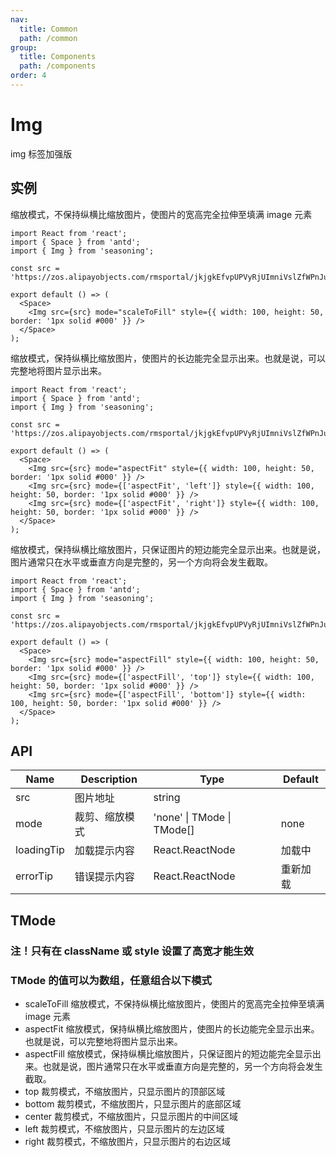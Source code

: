 ```yaml
---
nav:
  title: Common
  path: /common
group:
  title: Components
  path: /components
order: 4
---
```


# Img

img 标签加强版

## 实例

缩放模式，不保持纵横比缩放图片，使图片的宽高完全拉伸至填满 image 元素

```tsx
import React from 'react';
import { Space } from 'antd';
import { Img } from 'seasoning';

const src = 'https://zos.alipayobjects.com/rmsportal/jkjgkEfvpUPVyRjUImniVslZfWPnJuuZ.png';

export default () => (
  <Space>
    <Img src={src} mode="scaleToFill" style={{ width: 100, height: 50, border: '1px solid #000' }} />
  </Space>
);
```

缩放模式，保持纵横比缩放图片，使图片的长边能完全显示出来。也就是说，可以完整地将图片显示出来。

```tsx
import React from 'react';
import { Space } from 'antd';
import { Img } from 'seasoning';

const src = 'https://zos.alipayobjects.com/rmsportal/jkjgkEfvpUPVyRjUImniVslZfWPnJuuZ.png';

export default () => (
  <Space>
    <Img src={src} mode="aspectFit" style={{ width: 100, height: 50, border: '1px solid #000' }} />
    <Img src={src} mode={['aspectFit', 'left']} style={{ width: 100, height: 50, border: '1px solid #000' }} />
    <Img src={src} mode={['aspectFit', 'right']} style={{ width: 100, height: 50, border: '1px solid #000' }} />
  </Space>
);
```

缩放模式，保持纵横比缩放图片，只保证图片的短边能完全显示出来。也就是说，图片通常只在水平或垂直方向是完整的，另一个方向将会发生截取。

```tsx
import React from 'react';
import { Space } from 'antd';
import { Img } from 'seasoning';

const src = 'https://zos.alipayobjects.com/rmsportal/jkjgkEfvpUPVyRjUImniVslZfWPnJuuZ.png';

export default () => (
  <Space>
    <Img src={src} mode="aspectFill" style={{ width: 100, height: 50, border: '1px solid #000' }} />
    <Img src={src} mode={['aspectFill', 'top']} style={{ width: 100, height: 50, border: '1px solid #000' }} />
    <Img src={src} mode={['aspectFill', 'bottom']} style={{ width: 100, height: 50, border: '1px solid #000' }} />
  </Space>
);
```

## API

| Name       | Description    | Type                       | Default  |
| ---------- | -------------- | -------------------------- | -------- |
| src        | 图片地址       | string                     |          |
| mode       | 裁剪、缩放模式 | 'none' \| TMode \| TMode[] | none     |
| loadingTip | 加载提示内容   | React.ReactNode            | 加载中   |
| errorTip   | 错误提示内容   | React.ReactNode            | 重新加载 |

## TMode

### 注！只有在 className 或 style 设置了高宽才能生效

### TMode 的值可以为数组，任意组合以下模式

- scaleToFill 缩放模式，不保持纵横比缩放图片，使图片的宽高完全拉伸至填满 image 元素
- aspectFit 缩放模式，保持纵横比缩放图片，使图片的长边能完全显示出来。也就是说，可以完整地将图片显示出来。
- aspectFill 缩放模式，保持纵横比缩放图片，只保证图片的短边能完全显示出来。也就是说，图片通常只在水平或垂直方向是完整的，另一个方向将会发生截取。
- top 裁剪模式，不缩放图片，只显示图片的顶部区域
- bottom 裁剪模式，不缩放图片，只显示图片的底部区域
- center 裁剪模式，不缩放图片，只显示图片的中间区域
- left 裁剪模式，不缩放图片，只显示图片的左边区域
- right 裁剪模式，不缩放图片，只显示图片的右边区域
